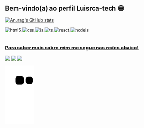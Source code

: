 ## Bem-vindo(a) ao perfil Luisrca-tech 😁

 <div>
   <a href="https://github.com/luisrca-tech" />

</div>

![Anurag's GitHub stats](https://github-readme-stats.vercel.app/api?username=luisrca-tech&theme=github_dark_dimmed_icons=true)

<div style="display: inline_block">
  <img align="center" alt="html5" src="https://img.shields.io/badge/HTML5-E34F26?style=for-the-badge&logo=html5&logoColor=white" />
  <img align="center" alt="css" src="https://img.shields.io/badge/CSS3-1572B6?style=for-the-badge&logo=css3&logoColor=white" />
  <img align="center" alt="js" src="https://img.shields.io/badge/JavaScript-F7DF1E?style=for-the-badge&logo=javascript&logoColor=black" />
  <img align="center" alt="ts" src="https://img.shields.io/badge/TypeScript-007ACC?style=for-the-badge&logo=typescript&logoColor=white" />
  <img align="center" alt="react" src="https://img.shields.io/badge/React-20232A?style=for-the-badge&logo=react&logoColor=61DAFB" />
  <img align="center" alt="nodejs" src="https://img.shields.io/badge/Node.js-43853D?style=for-the-badge&logo=node.js&logoColor=white" />
</div>

<br/>
  
  ### Para saber mais sobre mim me segue nas redes abaixo!
 
<div> 
  <a target="_blank" href="https://instagram.com/luis_felip" target="_blank"><img src="https://img.shields.io/badge/-Instagram-%23E4405F?style=for-the-badge&logo=instagram&logoColor=white" target="_blank" ></a>
 <a target="_blank" href="https://discord.gg/83d46hyQ" target="_blank" ><img src="https://img.shields.io/badge/Discord-7289DA?style=for-the-badge&logo=discord&logoColor=white" target="_blank"></a> 
  <a target="_blank" href = "mailto:luisrochacruzalves@gmail.com"><img src="https://img.shields.io/badge/-Gmail-%23333?style=for-the-badge&logo=gmail&logoColor=white" target="_blank"></a>
 
 
  ![Snake animation](https://github.com/luisrca-tech/luisrca-tech/blob/output/github-contribution-grid-snake.svg)

</div>
